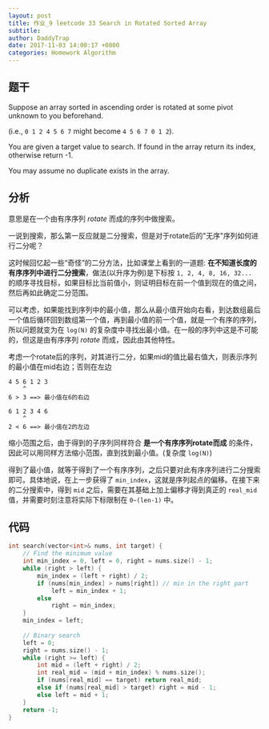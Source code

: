 ```yaml
---
layout: post
title: 作业_9 leetcode 33 Search in Rotated Sorted Array
subtitle: 
author: DaddyTrap
date: 2017-11-03 14:00:17 +0800
categories: Homework Algorithm
---
```


## 题干

Suppose an array sorted in ascending order is rotated at some pivot unknown to you beforehand.

(i.e., `0 1 2 4 5 6 7` might become `4 5 6 7 0 1 2`).

You are given a target value to search. If found in the array return its index, otherwise return -1.

You may assume no duplicate exists in the array.

## 分析

意思是在一个由有序序列 *rotate* 而成的序列中做搜索。

一说到搜索，那么第一反应就是二分搜索，但是对于rotate后的"无序"序列如何进行二分呢？

这时候回忆起一些“奇怪”的二分方法，比如课堂上看到的一道题: **在不知道长度的有序序列中进行二分搜索**，做法(以升序为例)是下标按 `1, 2, 4, 8, 16, 32...` 的顺序寻找目标，如果目标比当前值小，则证明目标在前一个值到现在的值之间，然后再如此确定二分范围。

可以考虑，如果能找到序列中的最小值，那么从最小值开始向右看，到达数组最后一个值后循环回到数组第一个值，再到最小值的前一个值，就是一个有序的序列，所以问题就变为在 `log(N)` 的复杂度中寻找出最小值。在一般的序列中这是不可能的，但这是由有序序列 *rotate* 而成，因此由其他特性。

考虑一个rotate后的序列，对其进行二分，如果mid的值比最右值大，则表示序列的最小值在mid右边；否则在左边

```plain
4 5 6 1 2 3
    ^
6 > 3 ==> 最小值在6的右边

6 1 2 3 4 6
    ^
2 < 6 ==> 最小值在2的左边
```

缩小范围之后，由于得到的子序列同样符合 **是一个有序序列rotate而成** 的条件，因此可以用同样方法缩小范围，直到找到最小值。(复杂度 `log(N)`)

得到了最小值，就等于得到了一个有序序列，之后只要对此有序序列进行二分搜索即可。具体地说，在上一步获得了 `min_index`，这就是序列起点的偏移。在接下来的二分搜索中，得到 `mid` 之后，需要在其基础上加上偏移才得到真正的 `real_mid` 值，并需要时刻注意将实际下标限制在 `0~(len-1)` 中。

## 代码

```cpp
int search(vector<int>& nums, int target) {
    // Find the minimum value
    int min_index = 0, left = 0, right = nums.size() - 1;
    while (right > left) {
        min_index = (left + right) / 2;
        if (nums[min_index] > nums[right]) // min in the right part
            left = min_index + 1;
        else
            right = min_index;
    }
    min_index = left;
    
    // Binary search
    left = 0;
    right = nums.size() - 1;
    while (right >= left) {
        int mid = (left + right) / 2;
        int real_mid = (mid + min_index) % nums.size();
        if (nums[real_mid] == target) return real_mid;
        else if (nums[real_mid] > target) right = mid - 1;
        else left = mid + 1;
    }
    return -1;
}
```